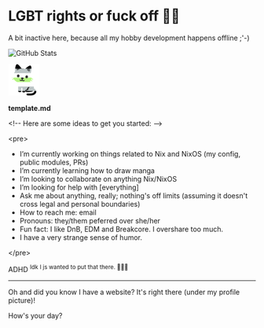 # LGBT rights or fuck off 🏳️‍🌈

A bit inactive here, because all my hobby development happens offline ;'-)

![GitHub Stats](https://github-readme-stats.vercel.app/api/top-langs/?username=in-a-dil-emma&theme=default&show_icons=true&hide_border=true&layout=compact)

<img src="agender-cat.svg" alt="" width="64" height="64" />

__template.md__

&lt;!-- Here are some ideas to get you started: --&gt;

&lt;pre&gt;

- I’m currently working on things related to Nix and NixOS (my config, public modules, PRs)
- I’m currently learning how to draw manga
- I’m looking to collaborate on anything Nix/NixOS
- I’m looking for help with [everything]
- Ask me about anything, really; nothing's off limits (assuming it doesn't cross legal and personal boundaries)
- How to reach me: email
- Pronouns: they/them peferred over she/her
- Fun fact: I like DnB, EDM and Breakcore. I overshare too much.
- I have a very strange sense of humor.

&lt;/pre&gt;

ADHD
<sup>Idk I js wanted to put that there. 🥀🥀🥀</sup>

---

Oh and did you know I have a website? It's right there (under my profile picture)!

How's your day?
